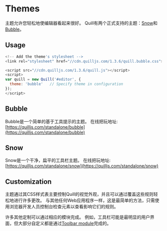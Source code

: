 # Themes
主题允许您轻松地使编辑器看起来很好。 Quill有两个正式支持的主题：[Snow](https://quilljs.com/docs/themes/#snow)和[Bubble](https://quilljs.com/docs/themes/#bubble)。

## Usage
```javascript
<!-- Add the theme's stylesheet -->
<link rel="stylesheet" href="//cdn.quilljs.com/1.3.6/quill.bubble.css">

<script src="//cdn.quilljs.com/1.3.6/quill.js"></script>
<script>
var quill = new Quill('#editor', {
  theme: 'bubble'   // Specify theme in configuration
});
</script>
```

## Bubble
Bubble是一个简单的基于工具提示的主题。
在线把玩地址:[https://quilljs.com/standalone/bubble](https://quilljs.com/standalone/bubble)

## Snow
Snow是一个干净，扁平的工具栏主题。
在线把玩地址:[https://quilljs.com/standalone/snow](https://quilljs.com/standalone/snow)

## Customization
主题通过其CSS样式表主要控制Quill的视觉外观，并且可以通过覆盖这些规则轻松地进行许多更改。 与其他任何Web应用程序一样，这是最简单的方法，只需使用浏览器开发人员控制台检查元素以查看影响它们的规则。

许多其他定制可以通过相应的模块完成。 例如，工具栏可能是最明显的用户界面，但大部分自定义都是通过[Toolbar module](https://github.com/hzjswlgbsj/quill-document-chinese/blob/master/Documentation/modules/1.%20toolbar.md)完成的。